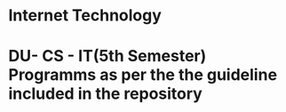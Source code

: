# Internet Technology
# DU- CS - IT(5th Semester) Programms as per the the guideline included in the repository
